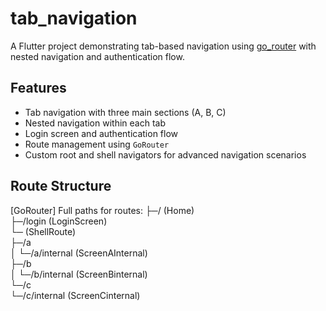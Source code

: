 # tab_navigation

A Flutter project demonstrating tab-based navigation using [go_router](https://pub.dev/packages/go_router) with nested navigation and authentication flow.

## Features

- Tab navigation with three main sections (A, B, C)
- Nested navigation within each tab
- Login screen and authentication flow
- Route management using `GoRouter`
- Custom root and shell navigators for advanced navigation scenarios

## Route Structure

[GoRouter] Full paths for routes:
            ├─/ (Home)  
            ├─/login (LoginScreen)  
            └─ (ShellRoute)  
              ├─/a  
              │ └─/a/internal (ScreenAInternal)  
              ├─/b  
              │ └─/b/internal (ScreenBinternal)  
              └─/c  
                └─/c/internal (ScreenCinternal)  
